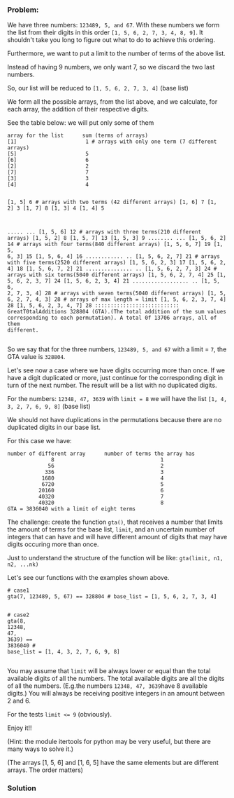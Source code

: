 ### Problem:
<p>We have three numbers: <code>123489, 5, and 67</code>.
With these numbers we form the list from their digits in this order <code>[1, 5, 6, 2, 7, 3, 4, 8, 9]</code>.  It shouldn&apos;t take you long to figure out what to do to achieve this ordering.</p>
<p>Furthermore, we want to put a limit to the number of terms of the above list.</p>
<p>Instead of having 9 numbers, we only want 7, so we discard the two last numbers.</p>
<p>So, our list will be reduced to <code>[1, 5, 6, 2, 7, 3, 4]</code> (base list) </p>
<p>We form all the possible arrays, from the list above, and we calculate, for each array, the addition of their respective digits.</p>
<p>See the table below: we will put only some of them</p>
<pre><code>array for the list      sum (terms of arrays)
[1]                      1 # arrays with only one term (7 different arrays)
[5]                      5
[6]                      6
[2]                      2
[7]                      7
[3]                      3
[4]                      4

[1, 5]                   6 # arrays with two terms (42 different arrays)
[1, 6]                   7
[1, 2]                   3
[1, 7]                   8
[1, 3]                   4
[1, 4]                   5

.....                   ...
[1, 5, 6]               12 # arrays with three terms(210 different arrays)
[1, 5, 2]                8 
[1, 5, 7]               13 
[1, 5, 3]                9 
........                ...
[1, 5, 6, 2]            14 # arrays with four terms(840 different arrays)
[1, 5, 6, 7]            19 
[1, 5, 6, 3]            15 
[1, 5, 6, 4]            16 
............            ..
[1, 5, 6, 2, 7]         21 # arrays with five terms(2520 different arrays)
[1, 5, 6, 2, 3]         17 
[1, 5, 6, 2, 4]         18 
[1, 5, 6, 7, 2]         21 
...............         ..
[1, 5, 6, 2, 7, 3]      24 # arrays with six terms(5040 different arrays)
[1, 5, 6, 2, 7, 4]      25 
[1, 5, 6, 2, 3, 7]      24 
[1, 5, 6, 2, 3, 4]      21 
..................      .. 
[1, 5, 6, 2, 7, 3, 4]   28 # arrays with seven terms(5040 different arrays)
[1, 5, 6, 2, 7, 4, 3]   28   # arrays of max length = limit
[1, 5, 6, 2, 3, 7, 4]   28 
[1, 5, 6, 2, 3, 4, 7]   28 
:::::::::::::::::::::::::::
GreatT0talAdditions 328804 (GTA).(The total addition of the sum values corresponding to each permutation). A total 0f 13706 arrays, all of them different.</code></pre><p>So we say that for the three numbers, <code>123489, 5, and 67</code> with a limit = <code>7</code>, the GTA value is <code>328804</code>.</p>
<p>Let&apos;s see now a case where we have digits occurring more than once. If we have a digit duplicated or more, just continue for the corresponding digit in turn of the next number. The result will be a list with no duplicated digits.</p>
<p>For the numbers: <code>12348, 47, 3639</code> with <code>limit = 8</code>  we will have the list <code>[1, 4, 3, 2, 7, 6, 9, 8]</code> (base list)</p>
<p>We should not have duplications in the permutations because there are no duplicated
digits in our base list.</p>
<p>For this case we have:</p>
<pre><code>number of different array      number of terms the array has
              8                                  1 
             56                                  2 
            336                                  3
           1680                                  4
           6720                                  5
          20160                                  6
          40320                                  7
          40320                                  8
GTA = 3836040 with a limit of eight terms</code></pre><p>The challenge: create the function <code>gta()</code>, that receives a number that limits the amount of terms for the base list, <code>limit</code>, and an uncertain number of integers that can have and will have different amount of digits that may have digits occuring more than once.</p>
<p>Just to understand the structure of the function will be like: <code>gta(limit, n1, n2, ...nk)</code></p>
<p>Let&apos;s see our functions with the examples shown above.</p>
<pre><code class="language-python"><span class="hljs-comment"># case1</span>
gta(<span class="hljs-number">7</span>, <span class="hljs-number">123489</span>, <span class="hljs-number">5</span>, <span class="hljs-number">67</span>) == <span class="hljs-number">328804</span> <span class="hljs-comment"># base_list = [1, 5, 6, 2, 7, 3, 4]</span>

<span class="hljs-comment"># case2</span>
gta(<span class="hljs-number">8</span>, <span class="hljs-number">12348</span>, <span class="hljs-number">47</span>, <span class="hljs-number">3639</span>) == <span class="hljs-number">3836040</span> <span class="hljs-comment"># base_list = [1, 4, 3, 2, 7, 6, 9, 8]</span></code></pre>
<p>You may assume that <code>limit</code> will be always lower or equal than the total available digits of all the numbers. The total available digits are all the digits of all the numbers. (E.g.the numbers <code>12348, 47, 3639</code>have 8 available digits.)
You will always be receiving positive integers in an amount between 2 and 6.</p>
<p>For the tests <code>limit &lt;= 9</code> (obviously).</p>
<p>Enjoy it!!</p>
<p>(Hint: the module itertools for python may be very useful, but there are many ways to solve it.)</p>
<p>(The arrays [1, 5, 6] and [1, 6, 5] have the same elements but are different arrays. The order matters)</p>

### Solution